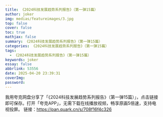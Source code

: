 ```yaml
---
title: 《2024科技发展趋势系列报告》（第一弹15篇）
author: joker
img: medias/featureimages/3.jpg
top: false
cover: false
toc: true
mathjax: false
summary: 《2024科技发展趋势系列报告》（第一弹15篇）
categories: 《2024科技发展趋势系列报告》（第一弹15篇）
tags:
  - 《2024科技发展趋势系列报告》（第一弹15篇）
keywords: joker
essay: false
abbrlink: 53556
date: 2025-04-20 23:39:31
coverImg:
password:
---
```


我用夸克网盘分享了「《2024科技发展趋势系列报告》（第一弹15篇）」，点击链接即可保存。打开「夸克APP」，无需下载在线播放视频，畅享原画5倍速，支持电视投屏。
链接：https://pan.quark.cn/s/708f16f4c326
